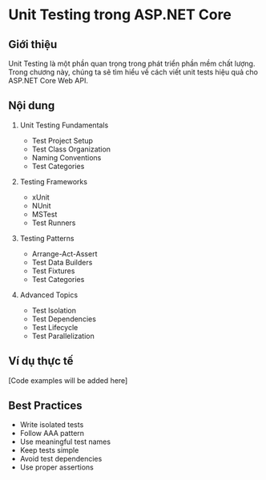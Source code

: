 # Unit Testing trong ASP.NET Core

## Giới thiệu
Unit Testing là một phần quan trọng trong phát triển phần mềm chất lượng. Trong chương này, chúng ta sẽ tìm hiểu về cách viết unit tests hiệu quả cho ASP.NET Core Web API.

## Nội dung
1. Unit Testing Fundamentals
   - Test Project Setup
   - Test Class Organization
   - Naming Conventions
   - Test Categories

2. Testing Frameworks
   - xUnit
   - NUnit
   - MSTest
   - Test Runners

3. Testing Patterns
   - Arrange-Act-Assert
   - Test Data Builders
   - Test Fixtures
   - Test Categories

4. Advanced Topics
   - Test Isolation
   - Test Dependencies
   - Test Lifecycle
   - Test Parallelization

## Ví dụ thực tế
[Code examples will be added here]

## Best Practices
- Write isolated tests
- Follow AAA pattern
- Use meaningful test names
- Keep tests simple
- Avoid test dependencies
- Use proper assertions 